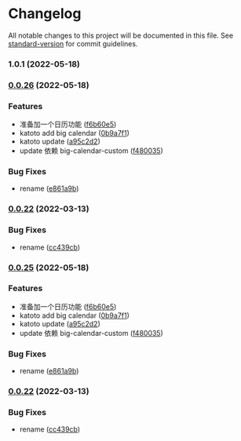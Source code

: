 # Changelog

All notable changes to this project will be documented in this file. See [standard-version](https://github.com/conventional-changelog/standard-version) for commit guidelines.

### 1.0.1 (2022-05-18)

### [0.0.26](https://github.com/katoto/katoto-business/compare/v0.0.31...v0.0.26) (2022-05-18)

### Features

- 准备加一个日历功能 ([f6b60e5](https://github.com/katoto/katoto-business/commit/f6b60e5432416bdda0a934a5d0d4602334e3bb2c))
- katoto add big calendar ([0b9a7f1](https://github.com/katoto/katoto-business/commit/0b9a7f14e32c8e6c409395d89238337366a64a93))
- katoto update ([a95c2d2](https://github.com/katoto/katoto-business/commit/a95c2d2c98a525a0ccd4199401d6cb37ea5fc1b5))
- update 依赖 big-calendar-custom ([f480035](https://github.com/katoto/katoto-business/commit/f48003509c289946cbda02976331f45b7805276f))

### Bug Fixes

- rename ([e861a9b](https://github.com/katoto/katoto-business/commit/e861a9b95c8f5ec5f5d1eb4ab5c506b34c811287))

### [0.0.22](https://github.com/katoto/katoto-business/compare/v0.0.21...v0.0.22) (2022-03-13)

### Bug Fixes

- rename ([cc439cb](https://github.com/katoto/katoto-business/commit/cc439cb47611e5297db9fda71ce5f129bc90ddfd))

### [0.0.25](https://github.com/katoto/katoto-business/compare/v0.0.31...v0.0.25) (2022-05-18)

### Features

- 准备加一个日历功能 ([f6b60e5](https://github.com/katoto/katoto-business/commit/f6b60e5432416bdda0a934a5d0d4602334e3bb2c))
- katoto add big calendar ([0b9a7f1](https://github.com/katoto/katoto-business/commit/0b9a7f14e32c8e6c409395d89238337366a64a93))
- katoto update ([a95c2d2](https://github.com/katoto/katoto-business/commit/a95c2d2c98a525a0ccd4199401d6cb37ea5fc1b5))
- update 依赖 big-calendar-custom ([f480035](https://github.com/katoto/katoto-business/commit/f48003509c289946cbda02976331f45b7805276f))

### Bug Fixes

- rename ([e861a9b](https://github.com/katoto/katoto-business/commit/e861a9b95c8f5ec5f5d1eb4ab5c506b34c811287))

### [0.0.22](https://github.com/katoto/katoto-business/compare/v0.0.21...v0.0.22) (2022-03-13)

### Bug Fixes

- rename ([cc439cb](https://github.com/katoto/katoto-business/commit/cc439cb47611e5297db9fda71ce5f129bc90ddfd))
